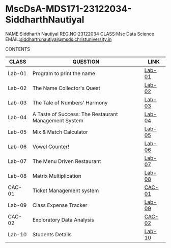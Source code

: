 # MscDsA-MDS171-23122034-SiddharthNautiyal

NAME:Siddharth Nautiyal
REG.NO:23122034
CLASS:Msc Data Science   
EMAIL:siddharth.nautiyal@msds.christuniversity.in

CONTENTS

|CLASS|QUESTION|LINK|
|-----|----------------------------------------------------------|-----------------------------|
|Lab-01| Program to print the name|[Lab-01](https://github.com/Sid0702/MscDsA-MDS171-23122034-SiddharthNautiyal/blob/main/LAb-01.ipynb)|
|Lab-02| The Name Collector's Quest|[Lab-02](https://github.com/Sid0702/MscDsA-MDS171-23122034-SiddharthNautiyal/blob/main/Lab-02.ipynb)|
|Lab-03| The Tale of Numbers' Harmony|[Lab-03](https://github.com/Sid0702/MscDsA-MDS171-23122034-SiddharthNautiyal/blob/main/Lab-03.ipynb)|
|Lab-04| A Taste of Success: The Restaurant Management System |[Lab-04](https://github.com/Sid0702/MscDsA-MDS171-23122034-SiddharthNautiyal/blob/main/Lab-04.ipynb)|
|Lab-05| Mix & Match Calculator |[Lab-05](https://github.com/Sid0702/MscDsA-MDS171-23122034-SiddharthNautiyal/tree/main/lab-05)|
|Lab-06| Vowel Counter! |[Lab-06](https://github.com/Sid0702/MscDsA-MDS171-23122034-SiddharthNautiyal/blob/main/Lab-06.ipynb)|
|Lab-07|The Menu Driven Restaurant |[Lab-07](https://github.com/Sid0702/MscDsA-MDS171-23122034-SiddharthNautiyal/blob/main/Lab-07.ipynb)|
|Lab-08|Matrix Multiplication |[Lab-08](https://github.com/Sid0702/MscDsA-MDS171-23122034-SiddharthNautiyal/blob/a4e73895475f53b1d994cc140edaee174a5c3c87/LAB%20ASSIGNMENT/LAB-08/Lab08.ipynb)|
|CAC-01|Ticket Management system |[CAC-01](https://github.com/Sid0702/MscDsA-MDS171-23122034-SiddharthNautiyal/blob/a4e73895475f53b1d994cc140edaee174a5c3c87/CAC%20ASSIGNMENT/CAC-1/CAC%201.ipynb)|
|Lab-09|Class Expense Tracker |[Lab-09](https://github.com/Sid0702/MscDsA-MDS171-23122034-SiddharthNautiyal/tree/main/LAB-09)|
|CAC-02|Exploratory Data Analysis |[CAC-02](https://github.com/Sid0702/MscDsA-MDS171-23122034-SiddharthNautiyal/blob/a4e73895475f53b1d994cc140edaee174a5c3c87/CAC%20ASSIGNMENT/CAC-2/CAC.ipynb)|
|Lab-10|Students Details |[Lab-10](https://github.com/Sid0702/MscDsA-MDS171-23122034-SiddharthNautiyal/blob/a4e73895475f53b1d994cc140edaee174a5c3c87/LAB%20ASSIGNMENT/LAB-10/Lab-10.ipynb)|